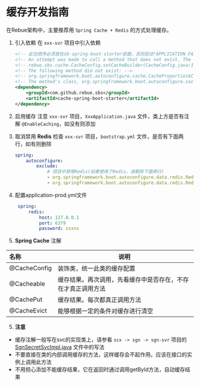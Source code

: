 # 缓存开发指南

在Rebue架构中，主要推荐用 `Spring Cache + Redis` 的方式处理缓存。

1. 引入依赖
   在 `xxx-svr` 项目中引入依赖

    ```xml
	<!-- 此包顺序必须放在sb-spring-boot-starter前面，否则启动"APPLICATION FAILED TO START"，会报 -->
	<!-- An attempt was made to call a method that does not exist. The attempt was made from the following location: -->
	<!-- rebue.sbs.cache.CacheConfig.setCacheBuilder(CacheConfig.java:164) -->
	<!-- The following method did not exist: -->
	<!-- org.springframework.boot.autoconfigure.cache.CacheProperties$Caffeine.getSpecs()Ljava/util/Map; -->
	<!-- The method's class, org.springframework.boot.autoconfigure.cache.CacheProperties$Caffeine, is available from the following locations: -->
    <dependency>
        <groupId>com.github.rebue.sbs</groupId>
        <artifactId>cache-spring-boot-starter</artifactId>
    </dependency>
    ```

2. 启用缓存
   注意 `xxx-svr` 项目，`XxxApplication.java` 文件，类上方是否有注解 `@EnableCaching`，如没有则添加

3. 取消禁用 **Redis**
   检查 `xxx-svr` 项目，`bootstrap.yml` 文件，是否有下面两行，如有则删除

    ```yml
    spring:
        autoconfigure:
            exclude:
                # 项目中禁用Redis(如果使用了Redis，请删除下面两行)
                - org.springframework.boot.autoconfigure.data.redis.RedisAutoConfiguration
                - org.springframework.boot.autoconfigure.data.redis.RedisRepositoriesAutoConfiguration
    ```

4. 配置application-prod.yml文件

   ```yaml
    spring:
        redis:
            host: 127.0.0.1
            port: 6379
            password: xxxxx
   ```

5. **Spring Cache** 注解

| 名称         | 说明                                                         |
| :----------- | ------------------------------------------------------------ |
| @CacheConfig | 装饰类，统一此类的缓存配置                                   |
| @Cacheable   | 缓存结果。再次调用，先看缓存中是否存在，不存在才真正调用方法 |
| @CachePut    | 缓存结果。每次都真正调用方法                                 |
| @CacheEvict  | 能够根据一定的条件对缓存进行清空                             |

5. **注意**

- 缓存注解一般写在svc的实现类上，请参看 `scx -> sgn -> sgn-svr` 项目的 [SgnSecretSvcImpl.java](https://github.com/rebue/scx/blob/1.2.3/sgn/sgn-svr/src/main/java/rebue/scx/sgn/svc/impl/SgnSecretSvcImpl.java) 文件中的写法
- 不要直接在类的内部调用缓存的方法，这样缓存会不起作用。应该在接口的实例上调用此方法
- 不用担心添加不能缓存结果，它在返回时通过调用getById方法，自动缓存结果
